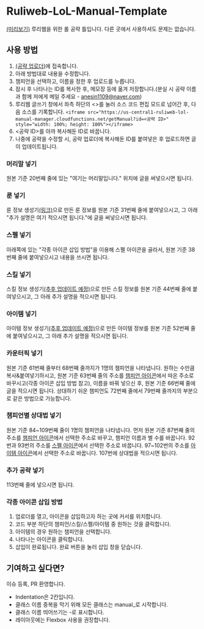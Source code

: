 # Ruliweb-LoL-Manual-Template
[(미리보기)](https://anesin1109.github.io/ruliweb-lol-manual-template/)
루리웹을 위한 롤 공략 틀입니다. 다른 곳에서 사용하셔도 문제는 없습니다.

## 사용 방법
1. [(공략 업로더)](https://anesin1109.github.io/manual-uploader/)에 접속합니다.
2. 아래 방법대로 내용을 수정합니다.
3. 챔피언을 선택하고, 이름을 정한 후 업로드를 누릅니다.
4. 잠시 후 나타나는 ID를 복사한 후, 메모장 등에 옮겨 저장합니다.(분실 시 공략 이름과 함께 저에게 메일 주세요 - anesin1109@naver.com)
5. 루리웹 글쓰기 창에서 좌측 하단의 <>를 눌러 소스 코드 편집 모드로 넘어간 후, 다음 소스를 기록합니다.
`<iframe src="https://us-central1-ruliweb-lol-manual-manager.cloudfunctions.net/getManual?id=<공략 ID>" style="width: 100%; height: 100%"></iframe>`
6. <공략 ID>를 아까 복사해둔 ID로 바꿉니다.
7. 나중에 공략을 수정할 시, 공략 업로더에 복사해둔 ID를 붙여넣은 후 업로드하면 글이 업데이트됩니다.

### 머리말 넣기
원본 기준 20번째 줄에 있는 "여기는 머리말입니다." 위치에 글을 써넣으시면 됩니다.

### 룬 넣기
룬 정보 생성기[(링크)](https://anesin1109.github.io/rune-generator/)으로 만든 룬 정보를 원본 기준 31번째 줄에 붙여넣으시고, 그 아래 "추가 설명은 여기 적으시면 됩니다."에 글을 써넣으시면 됩니다.

### 스펠 넣기
아래쪽에 있는 "각종 아이콘 삽입 방법"을 이용해 스펠 아이콘을 골라서, 원본 기준 38번째 줄에 붙여넣으시고 내용을 쓰시면 됩니다.

### 스킬 넣기
스킬 정보 생성기[(추후 업데이트 예정)](#)으로 만든 스킬 정보를 원본 기준 44번째 줄에 붙여넣으시고, 그 아래 추가 설명을 적으시면 됩니다.

### 아이템 넣기
아이템 정보 생성기[(추후 업데이트 예정)](#)으로 만든 아이템 정보를 원본 기준 52번째 줄에 붙여넣으시고, 그 아래 추가 설명을 적으시면 됩니다.

### 카운터픽 넣기
원본 기준 61번째 줄부터 68번째 줄까지가 1명의 챔피언을 나타냅니다. 원하는 수만큼 복사&붙여넣기하시고, 원본 기준 63번째 줄의 주소를 [챔피언 아이콘](http://leagueoflegends.wikia.com/wiki/Category:Champion_squares)에서 따온 주소로 바꾸시고(각종 아이콘 삽입 방법 참고), 이름을 바꿔 넣으신 후, 원본 기준 66번째 줄에 글을 적으시면 됩니다. 상대하기 쉬운 챔피언도 72번째 줄에서 79번째 줄까지의 부분으로 같은 방법으로 가능합니다.

### 챔피언별 상대법 넣기
원본 기준 84\~109번째 줄이 1명의 챔피언을 나타냅니다.
먼저 원본 기준 87번째 줄의 주소를 [챔피언 아이콘](http://leagueoflegends.wikia.com/wiki/Category:Champion_squares)에서 선택한 주소로 바꾸고, 챔피언 이름과 별 수를 바꿉니다.
92번과 93번의 주소를 [스펠 아이콘](http://leagueoflegends.wikia.com/wiki/Category:Summoner_spell_icons)에서 선택한 주소로 바꿉니다.
97\~102번의 주소를 [아이템 아이콘](http://leagueoflegends.wikia.com/wiki/Category:Item_icons)에서 선택한 주소로 바꿉니다.
107번에 상대법을 적으시면 됩니다.

### 추가 공략 넣기
113번째 줄에 넣으시면 됩니다.

### 각종 아이콘 삽입 방법
1. 업로더를 열고, 아이콘을 삽입하고자 하는 곳에 커서를 위치합니다.
2. 코드 부분 하단의 챔피언/스킬/스펠/아이템 중 원하는 것을 클릭합니다.
3. 아이템의 경우 원하는 챔피언을 선택합니다.
4. 나타나는 아이콘을 클릭합니다.
5. 삽입이 완료됩니다. 완료 버튼을 눌러 삽입 창을 닫습니다.

## 기여하고 싶다면?
이슈 등록, PR 환영합니다.
- Indentation은 2칸입니다.
- 클래스 이름 중복을 막기 위해 모든 클래스는 manual_로 시작합니다.
- 클래스 이름 띄어쓰기는 -로 표시합니다.
- 레이아웃에는 Flexbox 사용을 권장합니다.
